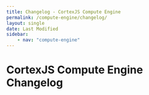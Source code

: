 ```yaml
---
title: Changelog - CortexJS Compute Engine
permalink: /compute-engine/changelog/
layout: single
date: Last Modified
sidebar:
    - nav: "compute-engine"
---
```

# CortexJS Compute Engine Changelog

